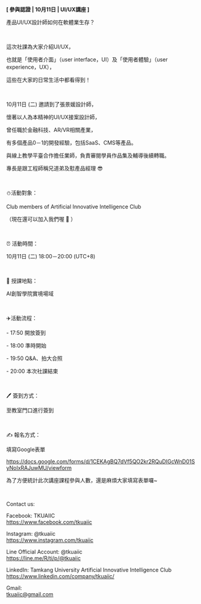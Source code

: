 **[ 參與認證 | 10月11日 | UI/UX講座 ]**

產品UI/UX設計師如何在軟體業生存？

&nbsp;

這次社課為大家介紹UI/UX，

也就是「使用者介面」（user interface，UI）及「使用者體驗」（user experience，UX），

這些在大家的日常生活中都看得到！

&nbsp;

10月11日 (二) 邀請到了張景媛設計師，

懷著以人為本精神的UI/UX接案設計師，

曾任職於金融科技、AR/VR相關產業，

有多個產品0－1的開發經驗，包括SaaS、CMS等產品。

與線上教學平臺合作擔任業師，負責審閱學員作品集及輔導後續轉職。

專長是跟工程師稱兄道弟及懟產品經理 😎

&nbsp;

⛄️活動對象：

Club members of Artificial Innovative Intelligence Club

（現在還可以加入我們喔 🤩 ）

&nbsp;

⏰ 活動時間：

10月11日 (二) 18:00－20:00 (UTC+8)

&nbsp;

📍 授課地點：

AI創智學院實境場域

&nbsp;

✈️活動流程：

\- 17:50 開放簽到

\- 18:00 準時開始

\- 19:50 Q&A、拍大合照

\- 20:00 本次社課結束

&nbsp;

🖊️ 簽到方式：

至教室門口進行簽到

&nbsp;

✍️ 報名方式：

填寫Google表單

https://docs.google.com/forms/d/1CEKAgBQ7dVf5QO2kr2RQuDIGcWnD01SyNoIxRAJuwMU/viewform

為了方便統計此次講座課程參與人數，還是麻煩大家填寫表單囉~

&nbsp;

Contact us:

Facebook: TKUAIIC <br />https://www.facebook.com/tkuaiic

Instagram: @tkuaiic <br />https://www.instagram.com/tkuaiic

Line Official Account: @tkuaiic <br />https://line.me/R/ti/p/@tkuaiic

LinkedIn: Tamkang University Artificial Innovative Intelligence Club <br />https://www.linkedin.com/company/tkuaiic/

Gmail: <br />tkuaiic@gmail.com
